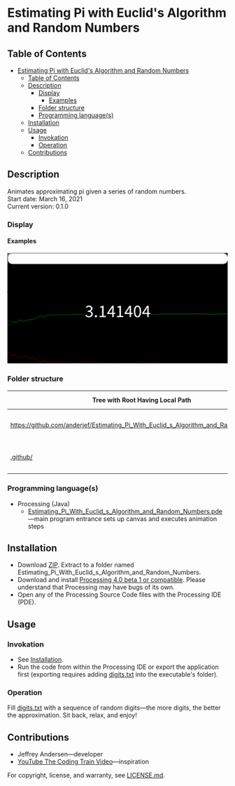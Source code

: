 # Estimating Pi with Euclid's Algorithm and Random Numbers

## Table of Contents

- [Estimating Pi with Euclid's Algorithm and Random Numbers](#estimating-pi-with-euclids-algorithm-and-random-numbers)
  - [Table of Contents](#table-of-contents)
  - [Description](#description)
    - [Display](#display)
      - [Examples](#examples)
    - [Folder structure](#folder-structure)
    - [Programming language(s)](#programming-languages)
  - [Installation](#installation)
  - [Usage](#usage)
    - [Invokation](#invokation)
    - [Operation](#operation)
  - [Contributions](#contributions)

## Description

Animates approximating pi given a series of random numbers.  
Start date: March 16, 2021  
Current version: 0.1.0  

### Display

#### Examples

![Example 1 Picture](Picture1.png)

### Folder structure

| Tree with Root Having Local Path | Generation Method | Description |
| -------------------------------- | ----------------- | ----------- |
| <https://github.com/anderjef/Estimating_Pi_With_Euclid_s_Algorithm_and_Random_Numbers> | auto-generated by Processing | <!-- --> |
| [.github/](.github/) | <!-- --> | holds GitHub-specific documents |

### Programming language(s)

- Processing (Java)
  - [Estimating_Pi_With_Euclid_s_Algorithm_and_Random_Numbers.pde](Estimating_Pi_With_Euclid_s_Algorithm_and_Random_Numbers.pde)&mdash;main program entrance sets up canvas and executes animation steps

## Installation

- Download [ZIP](https://github.com/anderjef/Estimating_Pi_With_Euclid_s_Algorithm_and_Random_Numbers/archive/main.zip). Extract to a folder named Estimating_Pi_With_Euclid_s_Algorithm_and_Random_Numbers.
- Download and install [Processing 4.0 beta 1 or compatible](https://processing.org/download). Please understand that Processing may have bugs of its own.
- Open any of the Processing Source Code files with the Processing IDE (PDE).

## Usage

### Invokation

- See [Installation](#installation).
- Run the code from within the Processing IDE or export the application first (exporting requires adding [digits.txt](digits.txt) into the executable's folder).

### Operation

Fill [digits.txt](digits.txt) with a sequence of random digits&mdash;the more digits, the better the approximation. Sit back, relax, and enjoy!

## Contributions

- Jeffrey Andersen&mdash;developer
- [YouTube The Coding Train Video](https://www.youtube.com/watch?v=EvS_a921dBo)&mdash;inspiration

For copyright, license, and warranty, see [LICENSE.md](LICENSE.md).
